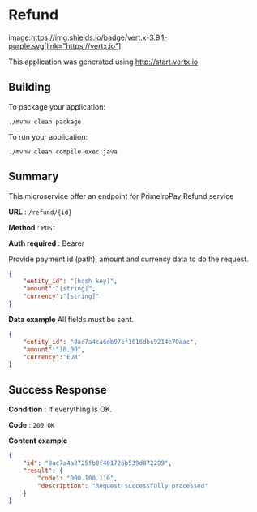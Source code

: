 # Refund
image:https://img.shields.io/badge/vert.x-3.9.1-purple.svg[link="https://vertx.io"]

This application was generated using http://start.vertx.io

## Building

To package your application:
```
./mvnw clean package
```
To run your application:
```
./mvnw clean compile exec:java
```

## Summary
This microservice offer an endpoint for PrimeiroPay Refund service

**URL** : `/refund/{id}`

**Method** : `POST`

**Auth required** : Bearer

Provide payment.id (path), amount and currency data to do the request.
```json
{
	"entity_id": "[hash key]",
	"amount":"[string]",
	"currency":"[string]"
}
```
**Data example** All fields must be sent.
```json
{
	"entity_id": "8ac7a4ca6db97ef1016dbe9214e70aac",
	"amount":"10.00",
	"currency":"EUR"
}
```

## Success Response

**Condition** : If everything is OK.

**Code** : `200 OK`

**Content example**
```json
{
	"id": "8ac7a4a2725fb8f401726b539d872299",
	"result": {
		"code": "000.100.110",
		"description": "Request successfully processed"
	}
}
```